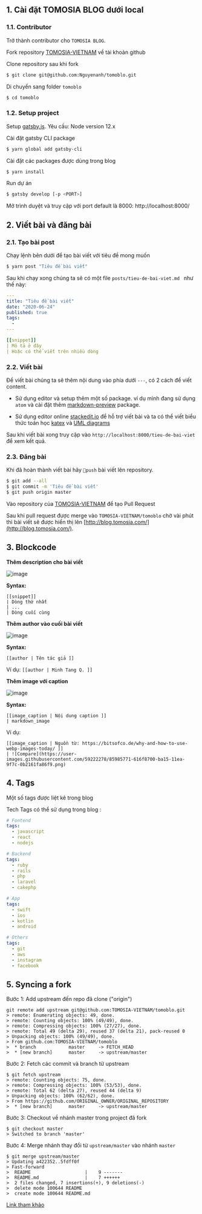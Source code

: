 ## 1. Cài đặt TOMOSIA BLOG dưới local

### 1.1. Contributor

Trở thành contributor cho `TOMOSIA BLOG`.

Fork repository [TOMOSIA-VIETNAM](https://github.com/TOMOSIA-VIETNAM/tomoblo) về tài khoản github

Clone repository sau khi fork


```bash
$ git clone git@github.com:Nguyenanh/tomoblo.git
```

Di chuyển sang folder `tomoblo`

```bash
$ cd tomoblo
```

### 1.2. Setup project

Setup [gatsby.js](https://www.gatsbyjs.org/). Yêu cầu: Node version 12.x

Cài đặt gatsby CLI package
```bash
$ yarn global add gatsby-cli
```

Cài đặt các packages được dùng trong blog

```bash
$ yarn install
```

Run dự án

```bash
$ gatsby develop [-p <PORT>]
```

Mở trình duyệt và truy cập với port default là 8000: http://localhost:8000/

## 2. Viết bài và đăng bài

### 2.1. Tạo bài post

Chạy lệnh bên dưới để tạo bài viết với tiêu đề mong muốn
```bash
$ yarn post "Tiêu đề bài viết"
```

Sau khi chạy xong chúng ta sẽ có một file `posts/tieu-de-bai-viet.md
` như thế này:

```yaml
---
title: "Tiêu đề bài viết"
date: "2020-06-24"
published: true
tags:
  -
---

[[snippet]]
| Mô tả ở đây
| Hoặc có thể viết trên nhiều dòng
```

### 2.2. Viết bài

Để viết bài chúng ta sẽ thêm nội dung vào phía dưới `---`, có 2 cách để viết content.

+ Sử dụng editor và setup thêm một số package. ví dụ mình đang sử dụng `atom` và cài đặt thêm  [markdown-preview](https://atom.io/packages/markdown-preview) package.

+ Sử dụng editor online [stackedit.io](https://stackedit.io/app)
để hỗ trợ viết bài và ta có thể viết biểu thức toán học  [katex](https://katex.org/) và [UML diagrams](https://mermaidjs.github.io/)

Sau khi viết bài xong truy cập vào `http://localhost:8000/tieu-de-bai-viet` để xem kết quả.

### 2.3. Đăng bài

Khi đã hoàn thành viết bài hãy `push` bài viết lên repository.
```bash
$ git add --all
$ git commit -m 'Tiêu đề bài viết'
$ git push origin master
```

Vào repository của [TOMOSIA-VIETNAM](https://github.com/TOMOSIA-VIETNAM/tomoblo) để tạo Pull Request

Sau khi pull request được merge vào `TOMOSIA-VIETNAM/tomoblo` chờ vài phút thì bài viết sẽ được hiển thị lên [http://blog.tomosia.com/](http://blog.tomosia.com/).

## 3. Blockcode

**Thêm description cho bài viết**

![image](https://user-images.githubusercontent.com/59222278/91420858-6919a380-e87f-11ea-8fe4-d3cdbc81ad42.png)

**Syntax:**

```
[[snippet]]
| Dòng thứ nhất
| ...
| Dòng cuối cùng
```

**Thêm author vào cuối bài viết**

![image](https://user-images.githubusercontent.com/59222278/91420710-3f607c80-e87f-11ea-99f0-2cce9740ff31.png)

**Syntax:**
```
[[author | Tên tác giả ]]

```

Ví dụ: `[[author | Minh Tang Q. ]]`

**Thêm image với caption**

![image](https://user-images.githubusercontent.com/59222278/91420581-1b9d3680-e87f-11ea-85e1-5fd5613fc8a5.png)

**Syntax:**
```
[[image_caption | Nội dung caption ]]
| markdown_image

```

Ví dụ:

```
[[image_caption | Nguồn từ: https://bitsofco.de/why-and-how-to-use-webp-images-today/ ]]
| ![Compare](https://user-images.githubusercontent.com/59222278/85985771-616f8700-ba15-11ea-9f7c-0b2161fa86f9.png)
```

## 4. Tags

Một số tags được liệt kê trong blog

Tech Tags có thể sử dụng trong blog :

```yaml
# Fontend
tags:
  - javascript
  - react
  - nodejs

# Backend
tags:
  - ruby
  - rails
  - php
  - laravel
  - cakephp

# App
tags:
  - swift
  - ios
  - kotlin
  - android

# Others
tags:
  - git
  - aws
  - instagram
  - facebook
```

## 5. Syncing a fork

Bước 1: Add upstream đến repo đã clone ("origin")

```
git remote add upstream git@github.com:TOMOSIA-VIETNAM/tomoblo.git
> remote: Enumerating objects: 49, done.
> remote: Counting objects: 100% (49/49), done.
> remote: Compressing objects: 100% (27/27), done.
> remote: Total 49 (delta 29), reused 37 (delta 21), pack-reused 0
> Unpacking objects: 100% (49/49), done.
> From github.com:TOMOSIA-VIETNAM/tomoblo
>  * branch            master     -> FETCH_HEAD
>  * [new branch]      master     -> upstream/master
```

Bước 2: Fetch các commit và branch từ upstream

```
$ git fetch upstream
> remote: Counting objects: 75, done.
> remote: Compressing objects: 100% (53/53), done.
> remote: Total 62 (delta 27), reused 44 (delta 9)
> Unpacking objects: 100% (62/62), done.
> From https://github.com/ORIGINAL_OWNER/ORIGINAL_REPOSITORY
>  * [new branch]      master     -> upstream/master
```

Bước 3: Checkout về nhánh master trong project đã fork

```
$ git checkout master
> Switched to branch 'master'
```

Bước 4: Merge nhánh thay đổi từ `upstream/master` vào nhánh `master`

```
$ git merge upstream/master
> Updating a422352..5fdff0f
> Fast-forward
>  README                    |    9 -------
>  README.md                 |    7 ++++++
>  2 files changed, 7 insertions(+), 9 deletions(-)
>  delete mode 100644 README
>  create mode 100644 README.md
```

[Link tham khảo](https://docs.github.com/en/github/collaborating-with-issues-and-pull-requests/syncing-a-fork)
